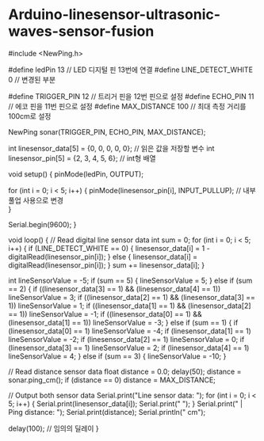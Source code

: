 # Arduino-linesensor-ultrasonic-waves-sensor-fusion

#include <NewPing.h>

#define ledPin 13  // LED 디지털 핀 13번에 연결
#define LINE_DETECT_WHITE 0  // 변경된 부분

#define TRIGGER_PIN 12  // 트리거 핀을 12번 핀으로 설정
#define ECHO_PIN 11     // 에코 핀을 11번 핀으로 설정
#define MAX_DISTANCE 100  // 최대 측정 거리를 100cm로 설정

NewPing sonar(TRIGGER_PIN, ECHO_PIN, MAX_DISTANCE);

int linesensor_data[5] = {0, 0, 0, 0, 0};  // 읽은 값을 저장할 변수
int linesensor_pin[5] = {2, 3, 4, 5, 6};   // int형 배열

void setup() {
  pinMode(ledPin, OUTPUT);    

  for (int i = 0; i < 5; i++) {
    pinMode(linesensor_pin[i], INPUT_PULLUP); // 내부 풀업 사용으로 변경     
  }

  Serial.begin(9600);
}

void loop() {
  // Read digital line sensor data
  int sum = 0;
  for (int i = 0; i < 5; i++) {
    if (LINE_DETECT_WHITE == 0) {
      linesensor_data[i] = 1 - digitalRead(linesensor_pin[i]);
    } else {
      linesensor_data[i] = digitalRead(linesensor_pin[i]);
    }
    sum += linesensor_data[i];
  }
  
  int lineSensorValue = -5;
  if (sum == 5) {
    lineSensorValue = 5;
  } else if (sum == 2) {
    if ((linesensor_data[3] == 1) && (linesensor_data[4] == 1)) lineSensorValue = 3;
    if ((linesensor_data[2] == 1) && (linesensor_data[3] == 1)) lineSensorValue = 1;
    if ((linesensor_data[1] == 1) && (linesensor_data[2] == 1)) lineSensorValue = -1;
    if ((linesensor_data[0] == 1) && (linesensor_data[1] == 1)) lineSensorValue = -3;
  } else if (sum == 1) {
    if (linesensor_data[0] == 1) lineSensorValue = -4;
    if (linesensor_data[1] == 1) lineSensorValue = -2;
    if (linesensor_data[2] == 1) lineSensorValue =  0;
    if (linesensor_data[3] == 1) lineSensorValue =  2;
    if (linesensor_data[4] == 1) lineSensorValue =  4;
  } else if (sum == 3) {
    lineSensorValue = -10;
  }

  // Read distance sensor data
  float distance = 0.0;
  delay(50);
  distance = sonar.ping_cm();
  if (distance == 0) distance = MAX_DISTANCE;  

  // Output both sensor data
  Serial.print("Line sensor data: ");
  for (int i = 0; i < 5; i++) {
    Serial.print(linesensor_data[i]);
    Serial.print(" ");
  }
  Serial.print(" | Ping distance: ");
  Serial.print(distance);
  Serial.println(" cm");

  delay(100); // 임의의 딜레이
}
